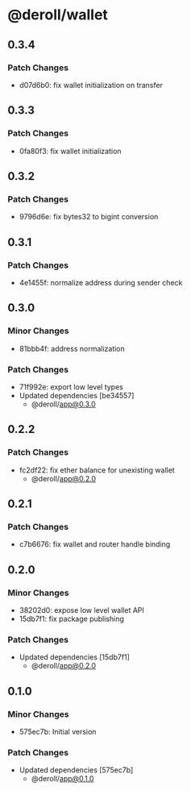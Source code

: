# @deroll/wallet

## 0.3.4

### Patch Changes

-   d07d6b0: fix wallet initialization on transfer

## 0.3.3

### Patch Changes

-   0fa80f3: fix wallet initialization

## 0.3.2

### Patch Changes

-   9796d6e: fix bytes32 to bigint conversion

## 0.3.1

### Patch Changes

-   4e1455f: normalize address during sender check

## 0.3.0

### Minor Changes

-   81bbb4f: address normalization

### Patch Changes

-   71f992e: export low level types
-   Updated dependencies [be34557]
    -   @deroll/app@0.3.0

## 0.2.2

### Patch Changes

-   fc2df22: fix ether balance for unexisting wallet
    -   @deroll/app@0.2.0

## 0.2.1

### Patch Changes

-   c7b6676: fix wallet and router handle binding

## 0.2.0

### Minor Changes

-   38202d0: expose low level wallet API
-   15db7f1: fix package publishing

### Patch Changes

-   Updated dependencies [15db7f1]
    -   @deroll/app@0.2.0

## 0.1.0

### Minor Changes

-   575ec7b: Initial version

### Patch Changes

-   Updated dependencies [575ec7b]
    -   @deroll/app@0.1.0
